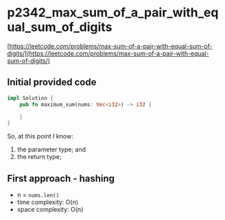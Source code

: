 # p2342_max_sum_of_a_pair_with_equal_sum_of_digits
[https://leetcode.com/problems/max-sum-of-a-pair-with-equal-sum-of-digits/](https://leetcode.com/problems/max-sum-of-a-pair-with-equal-sum-of-digits/)

## Initial provided code
```Rust
impl Solution {
    pub fn maximum_sum(nums: Vec<i32>) -> i32 {

    }
}
```

So, at this point I know:
1. the parameter type; and
2. the return type; 

## First approach - hashing

- n = `nums.len()`
- time complexity: O(n)
- space complexity: O(n)
